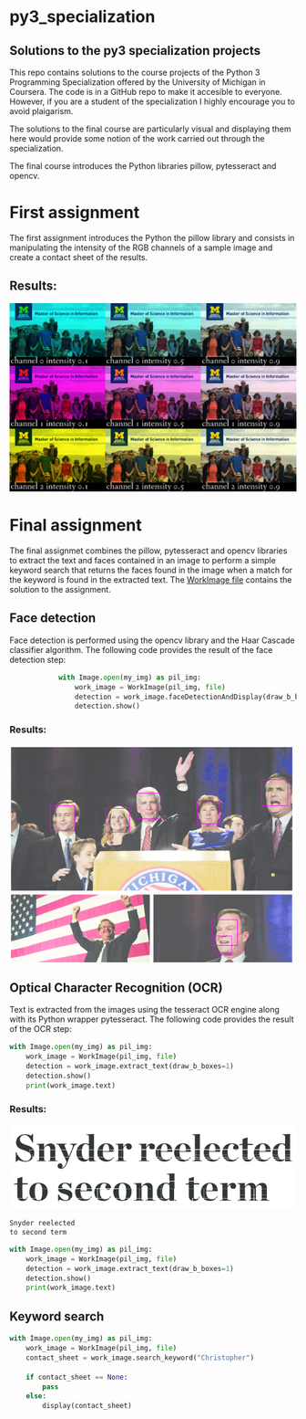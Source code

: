 # py3_specialization

## Solutions to the py3 specialization projects

This repo contains solutions to the course projects of the Python 3 Programming Specialization offered by the University of Michigan in Coursera. The code is in a GitHub repo to make it accesible to everyone. However, if you are a student of the specialization I highly encourage you to avoid plaigarism.

The solutions to the final course are particularly visual and displaying them here would provide some notion of the work carried out through the specialization.

The final course introduces the Python libraries pillow, pytesseract and opencv.

# First assignment

The first assignment introduces the Python the pillow library and consists in manipulating the intensity of the RGB channels of a sample image and create a contact sheet of the results.

## Results:

![assignment_1_resutls](/Course_5_project/assignment_1_result.png)

# Final assignment

The final assignmet combines the pillow, pytesseract and opencv libraries to extract the text and faces contained in an image to perform a simple keyword search that returns the faces found in the image when a match for the keyword is found in the extracted text. The [WorkImage file](/Course_5_project/WorkImage.py) contains the solution to the assignment.

## Face detection

Face detection is performed using the opencv library and the Haar Cascade classifier algorithm. The following code provides the result of the face detection step:

```python  
            with Image.open(my_img) as pil_img:
                work_image = WorkImage(pil_img, file)
                detection = work_image.faceDetectionAndDisplay(draw_b_boxes=1)
                detection.show()
```
### Results:

![assignment_1_resutls](/Course_5_project/face_detection_result.PNG)

## Optical Character Recognition (OCR)

Text is extracted from the images using the tesseract OCR engine along with its Python wrapper pytesseract. The following code provides the result of the OCR step:

```python
with Image.open(my_img) as pil_img:
    work_image = WorkImage(pil_img, file)
    detection = work_image.extract_text(draw_b_boxes=1)
    detection.show()
    print(work_image.text)
```
### Results:
![OCR step result](/Course_5_project/res-ocr-1.PNG)

```pycon
Snyder reelected
to second term
```

```python
with Image.open(my_img) as pil_img:
    work_image = WorkImage(pil_img, file)
    detection = work_image.extract_text(draw_b_boxes=1)
    detection.show()
    print(work_image.text)
```

## Keyword search

```python  
with Image.open(my_img) as pil_img:
    work_image = WorkImage(pil_img, file)
    contact_sheet = work_image.search_keyword("Christopher")
    
    if contact_sheet == None:
        pass
    else:
        display(contact_sheet)
```
